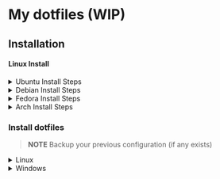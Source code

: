 # My dotfiles (WIP)

## Installation

#### Linux Install

<details><summary>Ubuntu Install Steps</summary>

```
sudo add-apt-repository ppa:neovim-ppa/unstable -y
sudo apt update
sudo apt install make gcc ripgrep unzip git xclip neovim zoxide fzf fortune-mod -y

LAZYGIT_VERSION=$(curl -s "https://api.github.com/repos/jesseduffield/lazygit/releases/latest" | \grep -Po '"tag_name": *"v\K[^"]*')
curl -Lo lazygit.tar.gz "https://github.com/jesseduffield/lazygit/releases/download/v${LAZYGIT_VERSION}/lazygit_${LAZYGIT_VERSION}_Linux_x86_64.tar.gz"
tar xf lazygit.tar.gz lazygit
sudo install lazygit -D -t /usr/local/bin/

npm install -g cowsay
```

</details>
<details><summary>Debian Install Steps</summary>

```
sudo apt update
sudo apt install make gcc ripgrep unzip git xclip curl zoxide fzf fortune-mod

# Now we install nvim
curl -LO https://github.com/neovim/neovim/releases/latest/download/nvim-linux64.tar.gz
sudo rm -rf /opt/nvim-linux64
sudo mkdir -p /opt/nvim-linux64
sudo chmod a+rX /opt/nvim-linux64
sudo tar -C /opt -xzf nvim-linux64.tar.gz

# make it available in /usr/local/bin, distro installs to /usr/bin
sudo ln -sf /opt/nvim-linux64/bin/nvim /usr/local/bin/

LAZYGIT_VERSION=$(curl -s "https://api.github.com/repos/jesseduffield/lazygit/releases/latest" | \grep -Po '"tag_name": *"v\K[^"]*')
curl -Lo lazygit.tar.gz "https://github.com/jesseduffield/lazygit/releases/download/v${LAZYGIT_VERSION}/lazygit_${LAZYGIT_VERSION}_Linux_x86_64.tar.gz"
tar xf lazygit.tar.gz lazygit
sudo install lazygit -D -t /usr/local/bin/

npm install -g cowsay
```

</details>
<details><summary>Fedora Install Steps</summary>

```
sudo dnf install -y gcc make git ripgrep fd-find unzip neovim zoxide fzf fortune-mod

sudo dnf copr enable atim/lazygit -y
sudo dnf install -y lazygit

npm install -g cowsay
```

</details>

<details><summary>Arch Install Steps</summary>

```
sudo pacman -S --noconfirm --needed gcc make git ripgrep fd unzip neovim zoxide fzf fortune-mod lazygit

npm install -g cowsay
```

</details>


### Install dotfiles

> **NOTE**
> Backup your previous configuration (if any exists)

<details><summary>Linux</summary>

```sh
bash <(curl -s https://raw.githubusercontent.com/ibanks42/dotfiles/main/install_bash.sh)
```
#### Or
```sh
wget -qO- https://raw.githubusercontent.com/ibanks42/dotfiles/main/install_bash.sh | bash
```

</details>


<details><summary>Windows</summary>
Alternatively, one can install gcc and make which don't require changing the config,
the easiest way is to use choco:

1. install [chocolatey](https://chocolatey.org/install)
either follow the instructions on the page or use winget,
run in cmd as **admin**:

```sh
winget install --id Microsoft.PowerShell --source winget

winget install --accept-source-agreements chocolatey.chocolatey
```

2. install all requirements using choco, exit previous cmd and
open a powershell as **admin**:

```sh
choco install -y neovim git ripgrep wget fd unzip gzip mingw make

Invoke-RestMethod https://raw.githubusercontent.com/ibanks42/dotfiles/main/install_win.ps1 | Invoke-Expression
```

</details>
